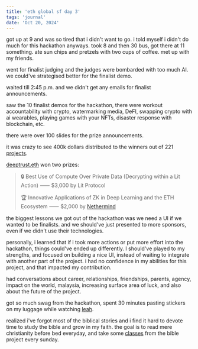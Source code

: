 ```yaml
---
title: 'eth global sf day 3'
tags: 'journal'
date: 'Oct 20, 2024'
---
```


got up at 9 and was so tired that i didn't want to go. i told myself i didn't do much for this hackathon anyways. took 8 and then 30 bus, got there at 11 something. ate sun chips and pretzels with two cups of coffee. met up with my friends.

went for finalist judging and the judges were bombarded with too much AI. we could've strategised better for the finalist demo.

waited till 2:45 p.m. and we didn't get any emails for finalist announcements.

saw the 10 finalist demos for the hackathon, there were workout accountability with crypto, watermarking media, DeFI, swapping crypto with ai wearables, playing games with your NFTs, disaster response with blockchain, etc.

there were over 100 slides for the prize announcements.

it was crazy to see 400k dollars distributed to the winners out of 221 [projects](https://ethglobal.com/showcase?events=sanfrancisco2024).

[deeptrust.eth](https://ethglobal.com/showcase/deeptrust-eth-6rv0v) won two prizes:

> 🔒 Best Use of Compute Over Private Data (Decrypting within a Lit Action) ⸺ $3,000 by Lit Protocol
>
> 🏆 Innovative Applications of ZK in Deep Learning and the ETH Ecosystem ⸺ $2,000 by [Nethermind](https://www.nethermind.io/)

the biggest lessons we got out of the hackathon was we need a UI if we wanted to be finalists. and we should've just presented to more sponsors, even if we didn't use their technologies.

personally, i learned that if i took more actions or put more effort into the hackathon, things could've ended up differently. I should've played to my strengths, and focused on building a nice UI, instead of waiting to integrate with another part of the project. i had no confidence in my abilities for this project, and that impacted my contribution.

had conversations about career, relationships, friendships, parents, agency, impact on the world, malaysia, increasing surface area of luck, and also about the future of the project.

got so much swag from the hackathon, spent 30 minutes pasting stickers on my luggage while watching [leah](https://www.youtube.com/watch?v=adm6qv468j8).

realized i've forgot most of the biblical stories and i find it hard to devote time to study the bible and grow in my faith. the goal is to read mere christianity before bed everyday, and take some [classes](https://bibleproject.com/classroom/) from the bible project every sunday.
